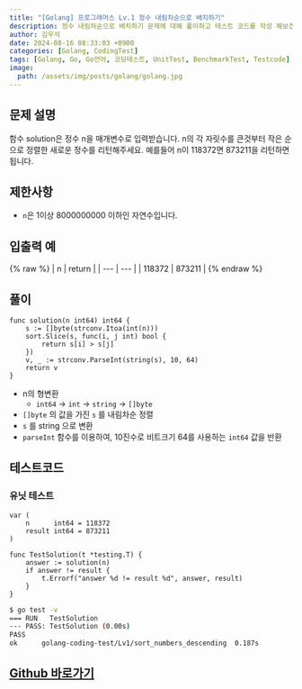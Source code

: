 ```yaml
---
title: "[Golang] 프로그래머스 Lv.1 정수 내림차순으로 배치하기"
description: 정수 내림차순으로 배치하기 문제에 대해 풀이하고 테스트 코드를 작성 해보겠습니다.
author: 김우석
date: 2024-08-16 08:33:03 +0900
categories: [Golang, CodingTest]
tags: [Golang, Go, Go언어, 코딩테스트, UnitTest, BenchmarkTest, Testcode]
image:
  path: /assets/img/posts/golang/golang.jpg
---
```


## 문제 설명
함수 solution은 정수 n을 매개변수로 입력받습니다. n의 각 자릿수를 큰것부터 작은 순으로 정렬한 새로운 정수를 리턴해주세요. 예를들어 n이 118372면 873211을 리턴하면 됩니다.


## 제한사항
- `n`은 1이상 8000000000 이하인 자연수입니다.


## 입출력 예
{% raw %}
| n | return |
| --- | --- |
| 118372 | 873211 |
{% endraw %}


## 풀이 
```golang
func solution(n int64) int64 {
	s := []byte(strconv.Itoa(int(n)))
	sort.Slice(s, func(i, j int) bool {
		return s[i] > s[j]
	})
	v, _ := strconv.ParseInt(string(s), 10, 64)
	return v
}
```

- n의 형변환
	- `int64` -> `int` -> `string` -> `[]byte`
- `[]byte` 의 값을 가진 `s` 를 내림차순 정렬
- `s` 를 string 으로 변환
- `parseInt` 함수를 이용하여, 10진수로 비트크기 64를 사용하는 `int64` 값을 반환


## 테스트코드
### 유닛 테스트
```golang
var (
	n      int64 = 118372
	result int64 = 873211
)

func TestSolution(t *testing.T) {
	answer := solution(n)
	if answer != result {
		t.Errorf("answer %d != result %d", answer, result)
	}
}

```

```bash
$ go test -v
=== RUN   TestSolution
--- PASS: TestSolution (0.00s)
PASS
ok      golang-coding-test/Lv1/sort_numbers_descending  0.187s
```


## [Github 바로가기](https://github.com/kr-goos/golang-coding-test/tree/master/programmers/Lv1/sort_numbers_descending)